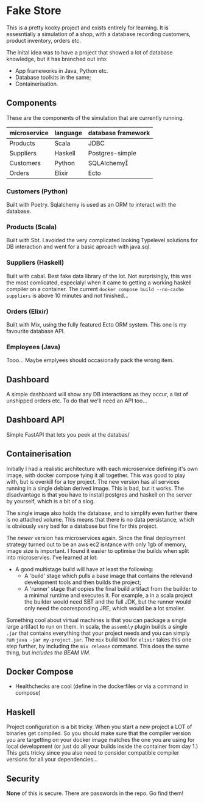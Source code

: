 # Fake Store

This is a pretty kooky project and exists entirely for learning.
It is essesntially a simulation of a shop, with a database recording
customers, product inventory, orders etc. 

The inital idea was to have a project that showed a lot of database
knowledge, but it has branched out into:
- App frameworks in Java, Python etc.
- Database toolkits in the same;
- Containerisation.

## Components
These are the components of the simulation that are currently running.


| microservice | language | database framework |
| --------------- | --------------- | --------------- |
| Products | Scala | JDBC |
| Suppliers | Haskell | Postgres-simple |
| Customers  | Python | SQLAlchemy |
| Orders | Elixir | Ecto |

### Customers (Python)
Built with Poetry. Sqlalchemy is used as an ORM to interact with the database.

### Products (Scala)
Built with Sbt. I avoided the very complicated looking 
Typelevel solutions for DB interaction and went for a basic aproach with java.sql.

### Suppliers (Haskell)
Built with cabal. Best fake data library of the lot. Not surprisingly, this was the most
comlicated, especialyl when it came to getting a working haskell compiler on a container. 
The current `docker compose build --no-cache suppliers` is above 10 minutes and not finished...

### Orders (Elixir)
Built with Mix, using the fully featured Ecto ORM system. This one is my favourite database API.

### Employees (Java)
Tooo... Maybe emplyees should occasionally pack the wrong item.


## Dashboard

A simple dashboard will show any DB interactions as they occur, a list of unshipped 
orders etc. To do that we'll need an API too...

## Dashboard API
Simple FastAPI that lets you peek at the databas/


## Containerisation
Initially I had a realistic architecture with each microservice defining it's own image, with
docker compose tying it all together.  This was good to play with, but is overkill for a toy project.
The new version has all services running in a single debian derived image. This is bad, but it works.
The disadvantage is that you have to install postgres and haskell on the server by yourself, which is 
a bit of a slog.

The single image also holds the database, and to simplify even further there is no attached volume. This
means that there is no data persistance, which is obviously very bad for a database but fine for this 
project.
 
The *newer* version has microservices again. Since the final deployment strategy turned out to be an
aws ec2 isntance with only 1gb of memory, image size is important. I found it easier to optimise the 
builds when split into microservies. I've learned at lot:
- A good multistage build will have at least the following:
  - A 'build' stage which pulls a base image that contains the relevand development tools and then builds the project;
  - A 'runner' stage that copies the final build artifact from the builder to a minimal runtime and executes it.
For example, a in a scala project the builder would need SBT and the full JDK, but the runner would only need
the cooresponding JRE, which would be a lot smaller.

Something cool about virtual machines is that you can package a single large artifact to run on them. 
In scala, the `assembly` plugin builds a single `.jar` that contains everything that your project
needs and you can simply run `java -jar my-project.jar`.
The `mix` build tool for `elixir` takes this one step further, by including the `mix release`
command. This does the same thing, but *includes the BEAM VM*.

## Docker Compose
- Healthchecks are cool (define in the dockerfiles or via a command in compose)

## Haskell
Project configuration is a bit tricky. When you start a new project a LOT of binaries get compiled.
So you should make sure that the compiler version you are targetting on your docker image matches the
one you are using for local development (or just do all your builds inside the container from day 1.)
This gets tricky since you also need to consider compatible compiler versions for all your dependencies...


## Security
**None** of this is secure. There are passwords in the repo. Go find them!
